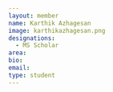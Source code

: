 ```yaml
---
layout: member
name: Karthik Azhagesan
image: karthikazhagesan.png
designations: 
  - MS Scholar
area:
bio:
email:
type: student
---
```

